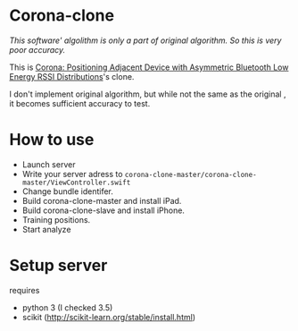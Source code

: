 # Corona-clone

*This software' algolithm is only a part of original algorithm.*
*So this is very poor accuracy.*

This is [Corona: Positioning Adjacent Device with Asymmetric Bluetooth Low Energy RSSI Distributions](http://dl.acm.org/citation.cfm?doid=2807442.2807485)'s clone.

I don't implement original algorithm, but while not the same as the original , it becomes sufficient accuracy to test.


# How to use

- Launch server
- Write your server adress to `corona-clone-master/corona-clone-master/ViewController.swift`
- Change bundle identifer.
- Build corona-clone-master and install iPad.
- Build corona-clone-slave and install iPhone.
- Training positions.
- Start analyze


# Setup server
requires

- python 3 (I checked 3.5)
- scikit (http://scikit-learn.org/stable/install.html)
